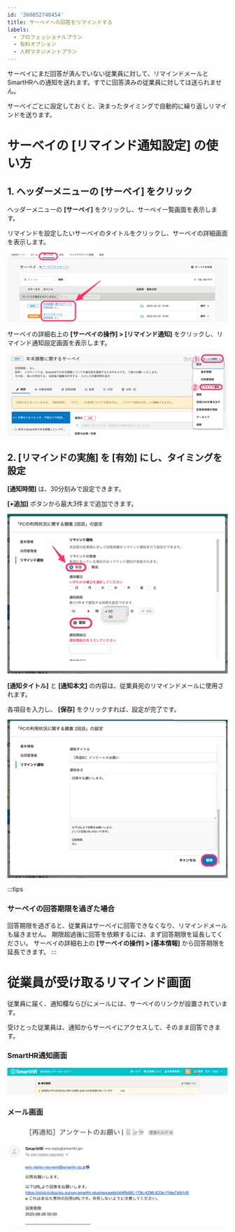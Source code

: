 ```yaml
---
id: '360052748454'
title: サーベイへの回答をリマインドする
labels:
  - プロフェッショナルプラン
  - 有料オプション
  - 人材マネジメントプラン
---
```

サーベイにまだ回答が済んでいない従業員に対して、リマインドメールとSmartHRへの通知を送れます。すでに回答済みの従業員に対しては送られません。

サーベイごとに設定しておくと、決まったタイミングで自動的に繰り返しリマインドを送ります。

# サーベイの \[リマインド通知設定\] の使い方

## 1\. ヘッダーメニューの \[サーベイ\] をクリック

ヘッダーメニューの **\[サーベイ\]** をクリックし、サーベイ一覧画面を表示します。

リマインドを設定したいサーベイのタイトルをクリックし、サーベイの詳細画面を表示します。

![](./survey_title.png)

サーベイの詳細右上の **\[サーベイの操作\] > \[リマインド通知\]** をクリックし、リマインド通知設定画面を表示します。

![](./survey_11.jpeg)

## 2\. \[リマインドの実施\] を \[有効\] にし、タイミングを設定

**\[通知時間\]** は、30分刻みで設定できます。

**\[+追加\]** ボタンから最大3件まで追加できます。

![](./__________2021-02-25_12_22_13.png)

**\[通知タイトル\]** と **\[通知本文\]** の内容は、従業員宛のリマインドメールに使用されます。

各項目を入力し、 **\[保存\]** をクリックすれば、設定が完了です。

![](./__________2021-02-25_12_24_54.png)

:::tips
### サーベイの回答期限を過ぎた場合
回答期限を過ぎると、従業員はサーベイに回答できなくなり、リマインドメールも届きません。
期限超過後に回答を依頼するには、まず回答期限を延長してください。
サーベイの詳細右上の **\[サーベイの操作\] > \[基本情報\]** から回答期限を延長できます。
:::

# 従業員が受け取るリマインド画面

従業員に届く、通知欄ならびにメールには、サーベイのリンクが設置されています。

受けとった従業員は、通知からサーベイにアクセスして、そのまま回答できます。

### SmartHR通知画面

![](./__________2021-02-25_12_31_31.png)

### メール画面

![](./419DE791-9C15-4F9B-B853-7A49D35561A4.png)
